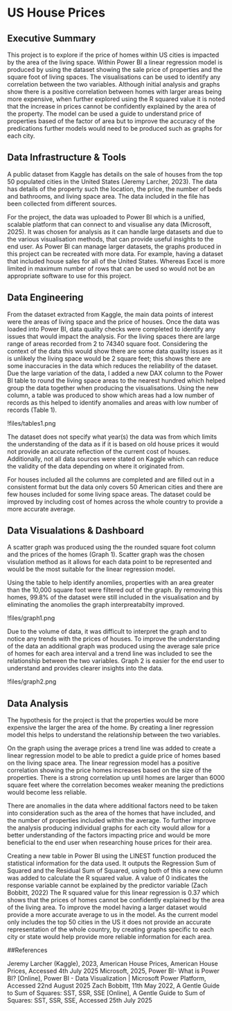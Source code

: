 # US House Prices

## Executive Summary
This project is to explore if the price of homes within US cities is impacted by the area of the living space. Within Power BI a linear regression model is produced by using the dataset showing the sale price of properties and the square foot of living spaces. The visualisations can be used to identify any correlation between the two variables. Although initial analysis and graphs show there is a positive correlation between homes with larger areas being more expensive, when further explored using the R squared value it is noted that the increase in prices cannot be confidently explained by the area of the property.  The model can be used a guide to understand price of properties based of the factor of area but to improve the accuracy of the predications further models would need to be produced such as graphs for each city. 


## Data Infrastructure & Tools
A public dataset from Kaggle has details on the sale of houses from the top 50 populated cities in the United States (Jeremy Larcher, 2023). The data has details of the property such the location, the price, the number of beds and bathrooms, and living space area. The data included in the file has been collected from different sources. 

For the project, the data was uploaded to Power BI which is a unified, scalable platform that can connect to and visualise any data (Microsoft, 2025). It was chosen for analysis as it can handle large datasets and due to the various visualisation methods, that can provide useful insights to the end user. As Power BI can manage larger datasets, the graphs produced in this project can be recreated with more data. For example, having a dataset that included house sales for all of the United States. Whereas Excel is more limited in maximum number of rows that can be used so would not be an appropriate software to use for this project.  


## Data Engineering
From the dataset extracted from Kaggle, the main data points of interest were the areas of living space and the price of houses. Once the data was loaded into Power BI, data quality checks were completed to identify any issues that would impact the analysis. For the living spaces there are large range of areas recorded from 2 to 74340 square foot. Considering the context of the data this would show there are some data quality issues as it is unlikely the living space would be 2 square feet; this shows there are some inaccuracies in the data which reduces the reliability of the dataset. Due the large variation of the data, I added a new DAX column to the Power BI table to round the living space areas to the nearest hundred which helped group the data together when producing the visualisations. Using the new column, a table was produced to show which areas had a low number of records as this helped to identify anomalies and areas with low number of records (Table 1).

!files/tables1.png

The dataset does not specify what year(s) the data was from which limits the understanding of the data as if it is based on old house prices it would not provide an accurate reflection of the current cost of houses. Additionally, not all data sources were stated on Kaggle which can reduce the validity of the data depending on where it originated from.

For houses included all the columns are completed and are filled out in a consistent format but the data only covers 50 American cities and there are few houses included for some living space areas. The dataset could be improved by including cost of homes across the whole country to provide a more accurate average. 


## Data Visualations & Dashboard
A scatter graph was produced using the the rounded square foot column and the prices of the homes (Graph 1). Scatter graph was the chosen visulation method as it allows for each data point to be represented and would be the most suitable for the linear regression model. 

Using the table to help identify anomlies, properties with an area greater than the 10,000 square foot were filtered out of the graph. By removing this homes, 99.8% of the dataset were still included in the visualisation and by eliminating the anomolies the graph interpreatabilty improved. 

!files/graph1.png

Due to the volume of data, it was difficult to interpret the graph and to notice any trends with the prices of houses. To improve the understanding of the data an additional graph was produced using the average sale price of homes for each area interval and a trend line was included to see the relationship between the two variables.  Graph 2 is easier for the end user to understand and provides clearer insights into the data.

!files/graph2.png

## Data Analysis
The hypothesis for the project is that the properties would be more expensive the larger the area of the home. By creating a liner regression model this helps to understand the relationship between the two variables.

On the graph using the average prices a trend line was added to create a linear regression model to be able to predict a guide price of homes based on the living space area. The linear regression model has a positive correlation showing the price homes increases based on the size of the properties. There is a strong correlation up until homes are larger than 6000 square feet where the correlation becomes weaker meaning the predictions would become less reliable.

There are anomalies in the data where additional factors need to be taken into consideration such as the area of the homes that have included, and the number of properties included within the average. To further improve the analysis producing individual graphs for each city would allow for a better understanding of the factors impacting price and would be more beneficial to the end user when researching house prices for their area.

Creating a new table in Power BI using the LINEST function produced the statistical information for the data used. It outputs the Regression Sum of Squared and the Residual Sum of Squared, using both of this a new column was added to calculate the R squared value. A value of 0 indicates the response variable cannot be explained by the predictor variable (Zach Bobbitt, 2022) The R squared value for this linear regression is 0.37 which shows that the prices of homes cannot be confidently explained by the area of the living area. To improve the model having a larger dataset would provide a more accurate average to us in the model. As the current model only includes the top 50 cities in the US it does not provide an accurate representation of the whole country, by creating graphs specific to each city or state would help provide more reliable information for each area.


##References

Jeremy Larcher (Kaggle), 2023, American House Prices, American House Prices, Accessed 4th July 2025
Microsoft, 2025, Power BI- What is Power BI? [Online], Power BI - Data Visualization | Microsoft Power Platform,  Accessed 22nd August 2025
Zach Bobbitt, 11th May 2022, A Gentle Guide to Sum of Squares: SST, SSR, SSE [Online], A Gentle Guide to Sum of Squares: SST, SSR, SSE, Accessed 25th July 2025
